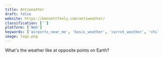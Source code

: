 ```yaml
---
title: Antiweather
draft: false 
website: https://bennettfeely.com/antiweather/
classification: ['']
platform: ['Web']
keywords: ['airports_near_me', 'basic_weather', 'carrot_weather', 'chilly', 'climate_for_me', 'dark_sky_for_web', 'forecast_bar_for_mac', 'hello_weather', 'hypercast', 'poncho', 'poncho_the_weathercat', 'the_f*cking_weather', 'tinyclouds', 'troposphere', 'weather_dial', 'weather_puppy_app', 'weather_underground', 'weatherkit_3', 'weatherwheel']
image: logo.png
---
```

What's the weather like at opposite points on Earth?